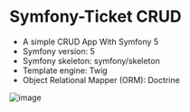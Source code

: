 # Symfony-Ticket CRUD
  
  <ul>
  <li>A simple CRUD App With Symfony 5 </li>
  <li>Symfony version: 5</li>
  <li>Symfony skeleton: symfony/skeleton</li>
  <li>Template engine: Twig</li>
  <li>Object Relational Mapper (ORM): Doctrine</li>
</ul>

  
![image](https://user-images.githubusercontent.com/74569011/152699886-31529597-81ca-4fe9-8c05-2d43334cf4e1.png)


